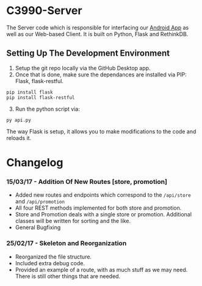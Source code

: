 # C3990-Server

The Server code which is responsible for interfacing our [Android App]("https://www.github.com/VishalRamki/C3990") as well as our Web-based Client. It is built on Python, Flask and RethinkDB.

## Setting Up The Development Environment

1. Setup the git repo locally via the GitHub Desktop app.
2. Once that is done, make sure the dependances are installed via PIP: Flask, flask-restful.

```
pip install flask
pip install flask-restful
```

3. Run the python script via:

```
py api.py
```

The way Flask is setup, it allows you to make modifications to the code and reloads it.

# Changelog

### 15/03/17 - Addition Of New Routes [store, promotion]

- Added new routes and endpoints which correspond to the `/api/store` and `/api/promotion`
- All four REST methods implemented for both store and promotion.
- Store and Promotion deals with a single store or promotion. Additional classes will be written for sorting and the like.
- General Bugfixing

### 25/02/17 - Skeleton and Reorganization

- Reorganized the file structure.
- Included extra debug code.
- Provided an example of a route, with as much stuff as we may need. There is still other things that are needed.
